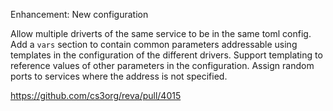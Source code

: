 Enhancement: New configuration

Allow multiple driverts of the same service to be in the
same toml config. Add a `vars` section to contain common
parameters addressable using templates in the configuration
of the different drivers. Support templating to reference
values of other parameters in the configuration.
Assign random ports to services where the address is not
specified.

https://github.com/cs3org/reva/pull/4015
